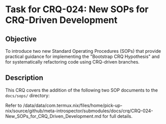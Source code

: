 # Task for CRQ-024: New SOPs for CRQ-Driven Development

## Objective

To introduce two new Standard Operating Procedures (SOPs) that provide practical guidance for implementing the "Bootstrap CRQ Hypothesis" and for systematically refactoring code using CRQ-driven branches.

## Description

This CRQ covers the addition of the following two SOP documents to the `docs/sops/` directory:

Refer to /data/data/com.termux.nix/files/home/pick-up-nix/source/github/meta-introspector/submodules/docs/crq/CRQ-024-New_SOPs_for_CRQ_Driven_Development.md for full details.

